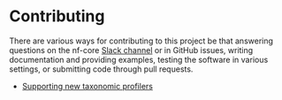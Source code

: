 # Contributing

There are various ways for contributing to this project be that answering
questions on the nf-core [Slack
channel](https://nfcore.slack.com/archives/C031QH57DSS) or in GitHub issues,
writing documentation and providing examples, testing the software in various
settings, or submitting code through pull requests.

* [Supporting new taxonomic profilers](supporting_new_profiler.md)
